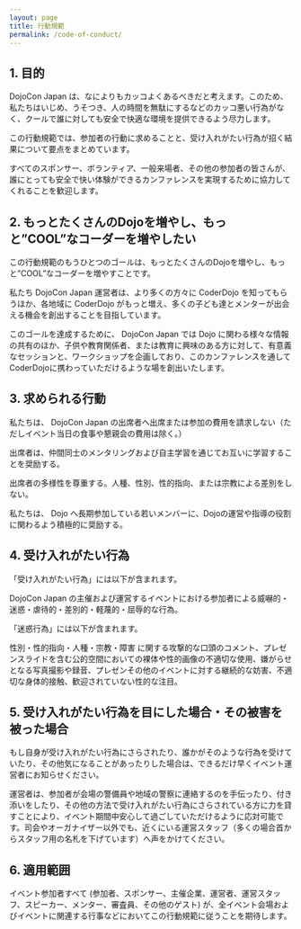 ```yaml
---
layout: page
title: 行動規範
permalink: /code-of-conduct/
---
```

## 1. 目的
DojoCon Japan は、なによりもカッコよくあるべきだと考えます。このため、私たちはいじめ、うそつき、人の時間を無駄にするなどのカッコ悪い行為がなく、クールで誰に対しても安全で快適な環境を提供できるよう尽力します。

この行動規範では、参加者の行動に求めることと、受け入れがたい行為が招く結果について要点をまとめています。

すべてのスポンサー、ボランティア、一般来場者、その他の参加者の皆さんが、誰にとっても安全で快い体験ができるカンファレンスを実現するために協力してくれることを歓迎します。

## 2. もっとたくさんのDojoを増やし、もっと”COOL”なコーダーを増やしたい
この行動規範のもうひとつのゴールは、もっとたくさんのDojoを増やし、もっと”COOL”なコーダーを増やすことです。

私たち DojoCon Japan 運営者は、より多くの方々に CoderDojo を知ってもらうほか、各地域に CoderDojo がもっと増え、多くの子ども達とメンターが出会える機会を創出することを目指しています。

このゴールを達成するために、 DojoCon Japan では Dojo に関わる様々な情報の共有のほか、子供や教育関係者、または教育に興味のある方に対して、有意義なセッションと、ワークショップを企画しており、このカンファレンスを通してCoderDojoに携わっていただけるような場を創出いたします。

## 3. 求められる行動
私たちは、 DojoCon Japan の出席者へ出席または参加の費用を請求しない（ただしイベント当日の食事や懇親会の費用は除く。）

出席者は、仲間同士のメンタリングおよび自主学習を通じてお互いに学習することを奨励する。

出席者の多様性を尊重する。人種、性別、性的指向、または宗教による差別をしない。

私たちは、 Dojo へ長期参加している若いメンバーに、Dojoの運営や指導の役割に関わるよう積極的に奨励する。

## 4. 受け入れがたい行為
「受け入れがたい行為」には以下が含まれます。

DojoCon Japan の主催および運営するイベントにおける参加者による威嚇的・迷惑・虐待的・差別的・軽蔑的・屈辱的な行為。

「迷惑行為」には以下が含まれます。

性別・性的指向・人種・宗教・障害 に関する攻撃的な口頭のコメント、プレゼンスライドを含む公的空間においての裸体や性的画像の不適切な使用、嫌がらせとなる写真撮影や録音、プレゼンその他のイベントに対する継続的な妨害、不適切な身体的接触、歓迎されていない性的な注目。

## 5. 受け入れがたい行為を目にした場合・その被害を被った場合
もし自身が受け入れがたい行為にさらされたり、誰かがそのような行為を受けていたり、その他気になることがあったりした場合は、できるだけ早くイベント運営者にお知らせください。

運営者は、参加者が会場の警備員や地域の警察に連絡するのを手伝ったり、付き添いをしたり、その他の方法で受け入れがたい行為にさらされている方に力を貸すことにより、イベント期間中安心して過ごしていただけるように応対可能です。司会やオーガナイザー以外でも、近くにいる運営スタッフ（多くの場合首からスタッフ用の名札を下げています）へ声をかけてください。

## 6. 適用範囲
イベント参加者すべて (参加者、スポンサー、主催企業、運営者、運営スタッフ、スピーカー、メンター、審査員、その他のゲスト) が、全イベント会場およびイベントに関連する行事などにおいてこの行動規範に従うことを期待します。
